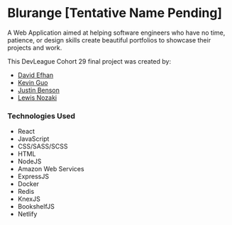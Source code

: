 # Blurange [Tentative Name Pending]

A Web Application aimed at helping software engineers who have no time, patience, or design skills create beautiful portfolios to showcase their projects and work.

This DevLeague Cohort 29 final project was created by:
* [David Efhan](https://github.com/frzrbox) 
* [Kevin Guo](https://github.com/kevinchguo)
* [Justin Benson](https://github.com/bensonjustin)
* [Lewis Nozaki](https://github.com/lhnozaki)

### Technologies Used

- React
- JavaScript
- CSS/SASS/SCSS
- HTML
- NodeJS
- Amazon Web Services
- ExpressJS
- Docker
- Redis
- KnexJS
- BookshelfJS
- Netlify
